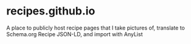 # recipes.github.io
A place to publicly host recipe pages that I take pictures of, translate to Schema.org Recipe JSON-LD, and import with AnyList
